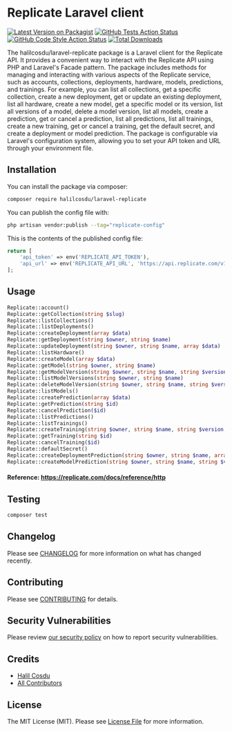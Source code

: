 # Replicate Laravel client

[![Latest Version on Packagist](https://img.shields.io/packagist/v/halilcosdu/laravel-replicate.svg?style=flat-square)](https://packagist.org/packages/halilcosdu/laravel-replicate)
[![GitHub Tests Action Status](https://img.shields.io/github/actions/workflow/status/halilcosdu/laravel-replicate/run-tests.yml?branch=main&label=tests&style=flat-square)](https://github.com/halilcosdu/laravel-replicate/actions?query=workflow%3Arun-tests+branch%3Amain)
[![GitHub Code Style Action Status](https://img.shields.io/github/actions/workflow/status/halilcosdu/laravel-replicate/fix-php-code-style-issues.yml?branch=main&label=code%20style&style=flat-square)](https://github.com/halilcosdu/laravel-replicate/actions?query=workflow%3A"Fix+PHP+code+style+issues"+branch%3Amain)
[![Total Downloads](https://img.shields.io/packagist/dt/halilcosdu/laravel-replicate.svg?style=flat-square)](https://packagist.org/packages/halilcosdu/laravel-replicate)

The halilcosdu/laravel-replicate package is a Laravel client for the Replicate API. It provides a convenient way to interact with the Replicate API using PHP and Laravel's Facade pattern.  The package includes methods for managing and interacting with various aspects of the Replicate service, such as accounts, collections, deployments, hardware, models, predictions, and trainings.  For example, you can list all collections, get a specific collection, create a new deployment, get or update an existing deployment, list all hardware, create a new model, get a specific model or its version, list all versions of a model, delete a model version, list all models, create a prediction, get or cancel a prediction, list all predictions, list all trainings, create a new training, get or cancel a training, get the default secret, and create a deployment or model prediction.  The package is configurable via Laravel's configuration system, allowing you to set your API token and URL through your environment file.
## Installation

You can install the package via composer:

```bash
composer require halilcosdu/laravel-replicate
```

You can publish the config file with:

```bash
php artisan vendor:publish --tag="replicate-config"
```

This is the contents of the published config file:

```php
return [
    'api_token' => env('REPLICATE_API_TOKEN'),
    'api_url' => env('REPLICATE_API_URL', 'https://api.replicate.com/v1'),
];
```

## Usage
```php
Replicate::account()
Replicate::getCollection(string $slug)
Replicate::listCollections()
Replicate::listDeployments()
Replicate::createDeployment(array $data)
Replicate::getDeployment(string $owner, string $name)
Replicate::updateDeployment(string $owner, string $name, array $data)
Replicate::listHardware()
Replicate::createModel(array $data)
Replicate::getModel(string $owner, string $name)
Replicate::getModelVersion(string $owner, string $name, string $version)
Replicate::listModelVersions(string $owner, string $name)
Replicate::deleteModelVersion(string $owner, string $name, string $version)
Replicate::listModels()
Replicate::createPrediction(array $data)
Replicate::getPrediction(string $id)
Replicate::cancelPrediction($id)
Replicate::listPredictions()
Replicate::listTrainings()
Replicate::createTraining(string $owner, string $name, string $version, array $data)
Replicate::getTraining(string $id)
Replicate::cancelTraining($id)
Replicate::defaultSecret()
Replicate::createDeploymentPrediction(string $owner, string $name, array $data)
Replicate::createModelPrediction(string $owner, string $name, string $version, array $data)
```
#### Reference: https://replicate.com/docs/reference/http
## Testing

```bash
composer test
```

## Changelog

Please see [CHANGELOG](CHANGELOG.md) for more information on what has changed recently.

## Contributing

Please see [CONTRIBUTING](CONTRIBUTING.md) for details.

## Security Vulnerabilities

Please review [our security policy](../../security/policy) on how to report security vulnerabilities.

## Credits

- [Halil Cosdu](https://github.com/halilcosdu)
- [All Contributors](../../contributors)

## License

The MIT License (MIT). Please see [License File](LICENSE.md) for more information.
